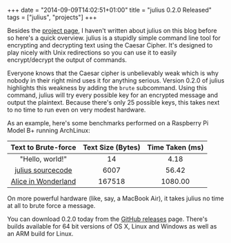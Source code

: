 +++
date = "2014-09-09T14:02:51+01:00"
title = "julius 0.2.0 Released"
tags = ["julius", "projects"]
+++

Besides the [project page][julius-project-page], I haven't written about julius on this blog before so here's a quick overview. julius is a stupidly simple command line tool for encrypting and decrypting text using the Caesar Cipher. It's designed to play nicely with Unix redirections so you can use it to easily encrypt/decrypt the output of commands.

[julius-project-page]: /projects/julius/

<!--more-->

Everyone knows that the Caesar cipher is unbelievably weak which is why nobody in their right mind uses it for anything serious. Version 0.2.0 of julius highlights this weakness by adding the `brute` subcommand. Using this command, julius will try every possible key for an encrypted message and output the plaintext. Because there's only 25 possible keys, this takes next to no time to run even on very modest hardware.

As an example, here's some benchmarks performed on a Raspberry Pi Model B+ running ArchLinux:

| Text to Brute-force                   | Text Size (Bytes)     | Time Taken (ms)     |
| :---------------------:               | :-------------------: | :-----------------: |
| "Hello, world!"                       | 14                    | 4.18                |
| [julius sourcecode][julius-source]    | 6007                  | 56.42               |
| [Alice in Wonderland][alice-fulltext] | 167518                | 1080.00             |

[julius-source]: https://github.com/alexjohnj/julius/blob/master/julius.go

[alice-fulltext]: http://www.gutenberg.org/cache/epub/11/pg11.txt

On more powerful hardware (like, say, a MacBook Air), it takes julius no time at all to brute force a message.

You can download 0.2.0 today from the [GitHub releases][julius-releases] page. There's builds available for 64 bit versions of OS X, Linux and Windows as well as an ARM build for Linux.

[julius-releases]: https://github.com/alexjohnj/julius/releases/tag/v0.2.0
